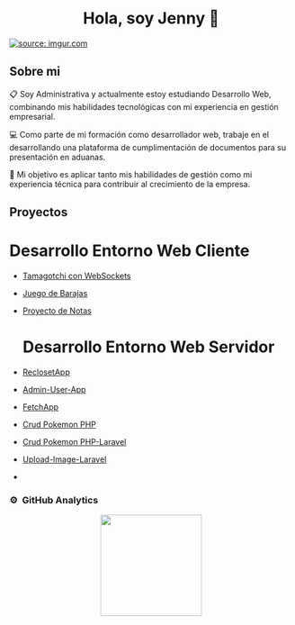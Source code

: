 <div align="center">
<h1 align="center">Hola, soy Jenny 👋</h1>
</div>
<a href="https://imgur.com/oCeWYaM"><img src="https://i.imgur.com/oCeWYaM.jpg" title="source: imgur.com" /></a>

## Sobre mi

📋 Soy Administrativa y actualmente estoy estudiando Desarrollo Web, combinando mis habilidades tecnológicas con mi experiencia en gestión empresarial.

💻 Como parte de mi formación como desarrollador web, trabaje en el desarrollando una plataforma de cumplimentación de documentos para su presentación en aduanas.

🎯 Mi objetivo es aplicar tanto mis habilidades de gestión como mi experiencia técnica para contribuir al crecimiento de la empresa.

## Proyectos
  # Desarrollo Entorno Web Cliente
  
- [Tamagotchi con WebSockets](https://github.com/Jenny-Vasquez/Tamagochi)
  
- [Juego de Barajas](https://github.com/Jenny-Vasquez/Barajas_v2)

- [Proyecto de Notas](https://github.com/Jenny-Vasquez/Practica1.-DOM-REST-API)

  # Desarrollo Entorno Web Servidor
  
- [ReclosetApp](https://github.com/Jenny-Vasquez/recloset_app)
  
- [Admin-User-App](https://github.com/Jenny-Vasquez/user_app)

- [FetchApp](https://github.com/Jenny-Vasquez/fetch_app)
  
- [Crud Pokemon PHP](https://github.com/Jenny-Vasquez/Crud-pokemon)

- [Crud Pokemon PHP-Laravel](https://github.com/Jenny-Vasquez/pokemonApp-Laravel)

- [Upload-Image-Laravel](https://github.com/Jenny-Vasquez/Upload-Image)
- 
  
### ⚙️ &nbsp;GitHub Analytics

<p align="center">
<a href="https://github.com/Jenny-Vasquez">

  <img height="180em" src="https://github-readme-stats-eight-theta.vercel.app/api/top-langs/?username=Jenny-Vasquez&layout=compact&langs_count=8&theme=algolia"/>
</a>
</p>


